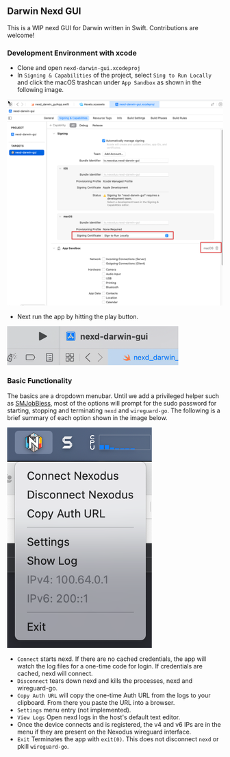 ## Darwin Nexd GUI

This is a WIP nexd GUI for Darwin written in Swift. Contributions are welcome!

### Development Environment with xcode

- Clone and open `nexd-darwin-gui.xcodeproj`
- In `Signing & Capabilities` of the project, select `Sing to Run Locally` and click the macOS trashcan under `App Sandbox` as shown in the following image.

![no-alt-text](../docs/images/darwin-gui-dev-1.png)

- Next run the app by hitting the play button.

![no-alt-text](../docs/images/darwin-gui-dev-2.png)

### Basic Functionality

The basics are a dropdown menubar. Until we add a privileged helper such as [SMJobBless](https://developer.apple.com/library/archive/samplecode/SMJobBless/Introduction/Intro.html), most of the options will prompt for the sudo password for starting, stopping and terminating `nexd` and `wireguard-go`. The following is a brief summary of each option shown in the image below.

![no-alt-text](../docs/images/darwin-gui-usage-1.png)

- `Connect` starts nexd. If there are no cached credentials, the app will watch the log files for a one-time code for login. If credentials are cached, nexd will connect.
- `Disconnect` tears down nexd and kills the processes, nexd and wireguard-go.
- `Copy Auth URL` will copy the one-time Auth URL from the logs to your clipboard. From there you paste the URL into a browser.
- `Settings` menu entry (not implemented).
- `View Logs` Open nexd logs in the host's default text editor.
- Once the device connects and is registered, the v4 and v6 IPs are in the menu if they are present on the Nexodus wireguard interface.
- `Exit` Terminates the app with `exit(0)`. This does not disconnect `nexd` or pkill `wireguard-go`.
